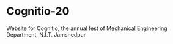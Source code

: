# Cognitio-20
Website for Cognitio, the annual fest of Mechanical Engineering Department, N.I.T. Jamshedpur
